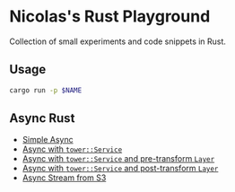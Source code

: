 Nicolas's Rust Playground
=========================

Collection of small experiments and code snippets in Rust.

## Usage

```bash
cargo run -p $NAME
```

## Async Rust

* [Simple Async](./async-simple)
* [Async with `tower::Service`](./async-service)
* [Async with `tower::Service` and pre-transform `Layer`](./async-service-wrapper/)
* [Async with `tower::Service` and post-transform `Layer`](./async-post-wrapper/)
* [Async Stream from S3](./async-stream-s3)